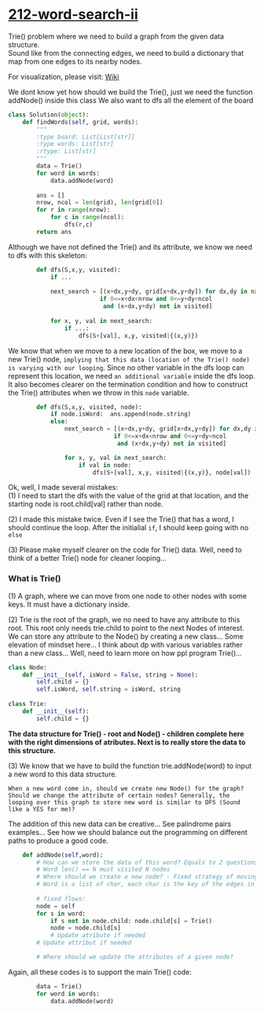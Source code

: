 # [212-word-search-ii](https://leetcode.com/problems/word-search-ii/)

Trie() problem where we need to build a graph from the given data structure.    
Sound like from the connecting edges, we need to build a dictionary that map from one edges to its nearby nodes.   

For visualization, please visit: [Wiki](https://en.wikipedia.org/wiki/Trie)    

We dont know yet how should we build the Trie(), just we need the function addNode() inside this class
We also want to dfs all the element of the board

```python
class Solution(object):
    def findWords(self, grid, words):
        """
        :type board: List[List[str]]
        :type words: List[str]
        :rtype: List[str]
        """
        data = Trie()
        for word in words:
            data.addNode(word)
            
        ans = []
        nrow, ncol = len(grid), len(grid[0])
        for r in range(nrow):
            for c in range(ncol):
                dfs(r,c)
        return ans
```

Although we have not defined the Trie() and its attribute, we know we need to dfs with this skeleton:

```python
        def dfs(S,x,y, visited):
            if ...
            
            next_search = [(x+dx,y+dy, grid[x+dx,y+dy]) for dx,dy in nxt
                          if 0<=x+dx<nrow and 0<=y+dy<ncol 
                           and (x+dx,y+dy) not in visited]
            
            for x, y, val in next_search:
                if ...:
                    dfs(S+[val], x,y, visited|{(x,y)})
```

We know that when we move to a new location of the box, we move to a new Trie() node, `implying that this data (location of the Trie() node) is varying with our looping`. Since no other variable in the dfs loop can represent this location, we need `an additional variable` inside the dfs loop. It also becomes clearer on the termination condition and how to construct the Trie() attributes when we throw in this `node` variable.   

```python
        def dfs(S,x,y, visited, node):
            if node.isWord:  ans.append(node.string)
            else:
                next_search = [(x+dx,y+dy, grid[x+dx,y+dy]) for dx,dy in nxt
                              if 0<=x+dx<nrow and 0<=y+dy<ncol 
                               and (x+dx,y+dy) not in visited]

                for x, y, val in next_search:
                    if val in node:
                        dfs(S+[val], x,y, visited|{(x,y)}, node[val])
```

Ok, well, I made several mistakes:    
(1) I need to start the dfs with the value of the grid at that location, and the starting node is root.child\[val] rather than node.    
     
(2) I made this mistake twice. Even if I see the Trie() that has a word, I should continue the loop. After the initialial `if`, I should  keep going with no `else`   
   
(3) Please make myself clearer on the code for Trie() data. Well, need to think of a better Trie() node for cleaner looping...      
     
     
### What is Trie()

(1) A graph, where we can move from one node to other nodes with some keys. It must have a dictionary inside.    
     
(2) Trie is the root of the graph, we no need to have any attribute to this root. This root only needs trie.child to point to the next Nodes of interest. We can store any attribute to the Node() by creating a new class... Some elevation of mindset here... I think about dp with various variables rather than a new class... Well, need to learn more on how ppl program Trie()...      

```python
class Node:
    def __init__(self, isWord = False, string = None):
        self.child = {}
        self.isWord, self.string = isWord, string
    
class Trie:
    def __init__(self):
        self.child = {}
```
   
**The data structure for Trie() - root and Node() - children complete here with the right dimensions of atributes. Next is to really store the data to this structure.**       
   
(3) We know that we have to build the function trie.addNode(word) to input a new word to this data structure.    
     
`When a new word come in, should we create new Node() for the graph? Should we change the attribute of certain nodes? Generally, the looping over this graph to store new word is similar to DFS (Sound like a YES for me)?`   
   
The addition of this new data can be creative... See palindrome pairs examples... See how we should balance out the programming on different paths to produce a good code.     

```python
    def addNode(self,word):
        # How can we store the data of this word? Equals to 2 questions?
        # Word len() == N must visited N nodes
        # Where should we create a new node? - Fixed strategy of moving along word
        # Word is a list of char, each char is the key of the edges in this graph
        
        # fixed flows:
        node = self
        for s in word:
            if s not in node.child: node.child[s] = Trie()
            node = node.child[s]
            # Update atribute if needed
        # Update attribut if needed

        # Where should we update the attributes of a given node?
```

Again, all these codes is to support the main Trie() code:

```python
        data = Trie()
        for word in words:
            data.addNode(word)
```
